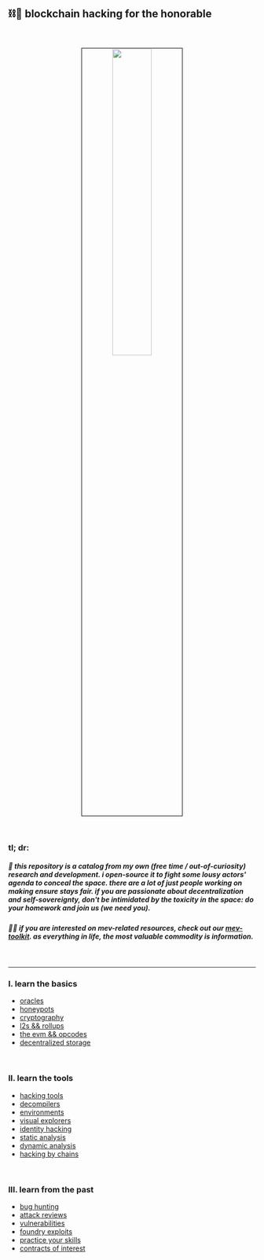 ## ⛓🍕 blockchain hacking for the honorable


<br>

<p align="center">
<img src="https://user-images.githubusercontent.com/1130416/210285206-1097fed8-568b-4514-97a2-832924686bc4.png" width="40%" align="center" style="padding:1px;border:1px solid black;"/>
 </p>




<br>


### tl; dr:


##### 👾 this repository is a catalog from my own (free time / out-of-curiosity) research and development. i open-source it to fight some lousy actors' agenda to conceal the space. there are a lot of just people working on making ensure stays fair. if you are passionate about decentralization and self-sovereignty, don't be intimidated by the toxicity in the space: do your homework and join us (we need you).


##### 🏴‍☠️ if you are interested on mev-related resources, check out our [mev-toolkit](https://github.com/go-outside-labs/mev-toolkit). as everything in life, the *most valuable commodity is information*. 




<br>

---

### I. learn the basics

* [oracles](basic_knowledge/oracles)
* [honeypots](basic_knowledge/honeypots)
* [cryptography](basic_knowledge/cryptography)
* [l2s && rollups](basic_knowledge/l2_and_rollups)
* [the evm && opcodes](basic_knowledge/evm_and_opcodes)
* [decentralized storage](basic_knowledge/decentralized_storage)


<br>

### II. learn the tools




* [hacking tools](hacking_tools)
* [decompilers](decompilers)
* [environments](hacking_tools/environments)
* [visual explorers](visual_explorers)
* [identity hacking](hacking_tools/identity_tools)
* [static analysis](hacking_tools/static_analysis)
* [dynamic analysis](hacking_tools/dynamic_analysis)
* [hacking by chains](hacking_tools/hacking_by_chains)




<br>

### III. learn from the past


* [bug hunting](advanced_expert/bug_hunting)
* [attack reviews](advanced_expert/attack_reviews)
* [vulnerabilities](advanced_expert/vulnerabilities)
* [foundry exploits](advanced_expert/foundry_exploits)
* [practice your skills](advanced_expert/practice_your_skills/)
* [contracts of interest](advanced_expert/contracts_of_interest)








